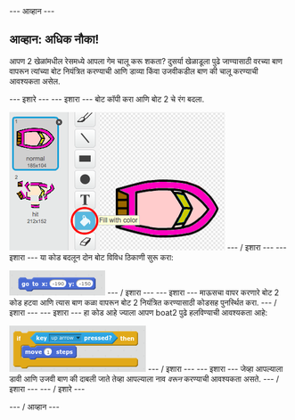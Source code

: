 \--- आव्हान \---

## आव्हान: अधिक नौका!

आपण 2 खेळांमधील रेसमध्ये आपला गेम चालू करू शकता? दुसर्या खेळाडूला पुढे जाण्यासाठी वरच्या बाण वापरून त्यांच्या बोट नियंत्रित करण्याची आणि डाव्या किंवा उजवीकडील बाण की चालू करण्याची आवश्यकता असेल.

\--- इशारे \--- \--- इशारा \--- बोट कॉपी करा आणि बोट 2 चे रंग बदला.

![स्क्रीनशॉट](images/boat-p2.png) \--- / इशारा \--- \--- इशारा \--- या कोड बदलून दोन बोट विविध ठिकाणी सुरू करा:

![स्क्रीनशॉट](images/boat-p2start-blocks.png) \--- / इशारा \--- \--- इशारा \--- माऊसचा वापर करणारे बोट 2 कोड हटवा आणि त्यास बाण कळा वापरून बोट 2 नियंत्रित करण्यासाठी कोडसह पुनर्स्थित करा. \--- / इशारा \--- \--- इशारा \--- हा कोड आहे ज्याला आपण boat2 पुढे हलविण्याची आवश्यकता आहे:

![स्क्रीनशॉट](images/boat-p2forward-blocks.png) \--- / इशारा \--- \--- इशारा \--- जेव्हा आपल्याला डावी आणि उजवी बाण की दाबली जाते तेव्हा आपल्याला नाव *वरून* करण्याची आवश्यकता असते. \--- / इशारा \--- \--- / इशारे \---

\--- / आव्हान \---